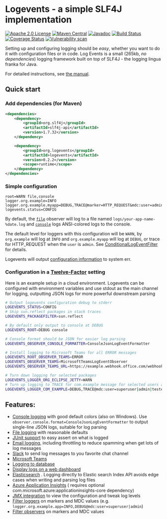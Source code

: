 # Logevents - a simple SLF4J implementation

[![Apache 2.0 License](https://img.shields.io/badge/License-Apache%202.0-blue.svg)](https://opensource.org/licenses/Apache-2.0)
[![Maven Central](https://maven-badges.herokuapp.com/maven-central/org.logevents/logevents/badge.svg)](https://maven-badges.herokuapp.com/maven-central/org.logevents/logevents)
[![Javadoc](https://img.shields.io/badge/javadoc-logevents-blue)](https://jhannes.github.io/logevents/apidocs/)
[![Build Status](https://github.com/jhannes/logevents/workflows/Java%20CI/badge.svg)](https://github.com/jhannes/logevents/actions/workflows/maven.yml)
[![Coverage Status](https://coveralls.io/repos/github/jhannes/logevents/badge.svg?branch=main)](https://coveralls.io/github/jhannes/logevents?branch=main)
[![Vulnerability scan](https://snyk.io/test/github/jhannes/logevents/badge.svg?targetFile=pom.xml)](https://snyk.io/test/github/jhannes/logevents?targetFile=pom.xml)

Setting up and configuring logging should be *easy*, whether you want to do it with configuration files or in code. Log
Events is a small (265kb, *no dependencies*) logging framework built on top of SLF4J - the logging lingua franka for
Java.

For detailed instructions, see [the manual](MANUAL.md).

## Quick start

### Add dependencies (for Maven)

```xml
<dependencies>
    <dependency>
        <groupId>org.slf4j</groupId>
        <artifactId>slf4j-api</artifactId>
        <version>1.7.32</version>
    </dependency>

    <dependency>
        <groupId>org.logevents</groupId>
        <artifactId>logevents</artifactId>
        <version>0.2.2</version>
        <scope>runtime</scope>
    </dependency>
</dependencies>
```

### Simple configuration

```properties
root=WARN file,console
logger.org.example=INFO
logger.org.example.myapp=DEBUG,TRACE@marker=HTTP_REQUEST&mdc:user=admin
logevents.status=CONFIG
```

By default, the [`file`](https://jhannes.github.io/logevents/apidocs/org/logevents/observers/FileLogEventObserver.html) observer will log to a file named `logs/your-app-name-%date.log` and [`console`](https://jhannes.github.io/logevents/apidocs/org/logevents/observers/ConsoleLogEventObserver.html) logs ANSI-colored logs to the console.

The default level for loggers with this configuration will be `WARN`, by `org.example` will log at `INFO` and `org.example.myapp` will log at `DEBUG`, or trace for HTTP_REQUEST when the `user` is `admin`. See [ConditionalLogEventFilter](https://jhannes.github.io/logevents/apidocs/org/logevents/impl/ConditionalLogEventFilter.html) for details.

Logevents will output [configuration information](https://jhannes.github.io/logevents/apidocs/org/logevents/status/package-summary.html) to system err.

### Configuration in a [Twelve-Factor](https://12factor.net/) setting

Here is an example setup in a cloud environment. Logevents can be configured with environment variables and use stdout as the main channel for logging, outputting JSON logs for more powerful downstream parsing

```bash
# Output logevents configuration debug to stderr
LOGEVENTS_STATUS=CONFIG
# Skip sun.reflect packages in stack traces
LOGEVENTS_PACKAGEFILTER=sun.reflect

# By default only output to console at DEBUG
LOGEVENTS_ROOT=DEBUG console

# Console format should be JSON for easier log parsing
LOGEVENTS_OBSERVER_CONSOLE_FORMATTER=ConsoleJsonLogEventFormatter

# Install logging to Microsoft Teams for all ERROR messages
LOGEVENTS_ROOT_OBSERVER_TEAMS=ERROR
LOGEVENTS_OBSERVER_TEAMS=MicrosoftTeamsLogEventObserver
LOGEVENTS_OBSERVER_TEAMS_URL=https://example.webhook.office.com/webhookb2/...

# Turn down logging for selected packages
LOGEVENTS_LOGGER_ORG_ECLIPSE_JETTY=WARN
# Turn up logging to TRACE for com.example message for selected users are
LOGEVENTS_LOGGER_COM_EXAMPLE=DEBUG,TRACE@mdc:user=superuser|admin|tester
```


## Features:

* [Console logging](https://jhannes.github.io/logevents/apidocs/org/logevents/observers/ConsoleLogEventObserver.html)
  with good default colors (also on Windows). Use `observer.console.format=ConsoleJsonLogEventFormatter` to output
  single-line JSON logs, suitable for log parsing
* [File logging](https://jhannes.github.io/logevents/apidocs/org/logevents/observers/FileLogEventObserver.html) with
  reasonable defaults
* [JUnit support](https://jhannes.github.io/logevents/apidocs/org/logevents/extend/junit/ExpectedLogEventsRule.html) to
  easy assert on what is logged
* [Email logging](https://jhannes.github.io/logevents/apidocs/org/logevents/observers/SmtpLogEventObserver.html),
  including throttling to reduce spamming when get lots of log messages
* [Slack](https://jhannes.github.io/logevents/apidocs/org/logevents/observers/SlackLogEventObserver.html) to send log
  messages to you favorite chat channel
* [Microsoft Teams](https://jhannes.github.io/logevents/apidocs/org/logevents/observers/MicrosoftTeamsLogEventObserver.html)
* [Logging to database](https://jhannes.github.io/logevents/apidocs/org/logevents/observers/DatabaseLogEventObserver.html)
* [Display logs on a web dashboard](https://jhannes.github.io/logevents/apidocs/org/logevents/observers/WebLogEventObserver.html)
* [Elasticsearch](https://jhannes.github.io/logevents/apidocs/org/logevents/observers/ElasticsearchLogEventObserver.html)
  . Logging directly to Elastic search Index API avoids edge cases when writing and parsing log files
* [Azure Application Insights](https://jhannes.github.io/logevents/apidocs/org/logevents/extend/azure/ApplicationInsightsLogEventObserver.html) (
  requires optional com.microsoft.azure:applicationinsights-core dependency)
* [JMX integration](https://jhannes.github.io/logevents/apidocs/org/logevents/jmx/LogEventsMBeanFactory.html) to view
  the configuration and tweak log levels
* [Filter loggers](https://jhannes.github.io/logevents/apidocs/org/logevents/impl/ConditionalLogEventFilter.html) on
  markers and MDC values (e.g. `logger.org.example.app=INFO,DEBUG@mdc:user=superuser|admin`)
* [Filter observers](https://jhannes.github.io/logevents/apidocs/org/logevents/observers/AbstractFilteredLogEventObserver.html)
  on markers and MDC values
